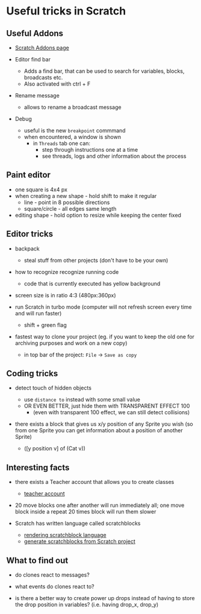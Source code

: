 # Useful tricks in Scratch

## Useful Addons

- [Scratch Addons page](https://scratchaddons.com/)

- Editor find bar
  - Adds a find bar, that can be used to search for variables, blocks, broadcasts etc.
  - Also activated with ctrl + F
- Rename message
  - allows to rename a broadcast message
- Debug
  - useful is the new `breakpoint` commmand
  - when encountered, a window is shown
    - in `Threads` tab one can:
      - step through instructions one at a time
      - see threads, logs and other information about the process

## Paint editor

- one square is 4x4 px
- when creating a new shape - hold shift to make it regular
  - line - point in 8 possible directions
  - square/circle - all edges same length
- editing shape - hold option to resize while keeping the center fixed

## Editor tricks

- backpack
  - steal stuff from other projects (don't have to be your own)

- how to recognize recognize running code
  - code that is currently executed has yellow background

- screen size is in ratio 4:3 (480px:360px)

- run Scratch in turbo mode (computer will not refresh screen every time and will run faster)
  - shift + green flag

- fastest way to clone your project (eg. if you want to keep the old one for archiving purposes and work on a new copy)
  - in top bar of the project: `File` -> `Save as copy`

## Coding tricks

- detect touch of hidden objects
  - use `distance to` instead with some small value
  - OR EVEN BETTER, just hide them with TRANSPARENT EFFECT 100
    - (even with transparent 100 effect, we can still detect collisions)

- there exists a block that gives us x/y position of any Sprite you wish (so from one Sprite you can get information about a position of another Sprite)
  - ([y position v] of (Cat v))

## Interesting facts

- there exists a Teacher account that allows you to create classes
  - [teacher account](https://scratch.mit.edu/educators#teacher-accounts)

- 20 move blocks one after another will run immediately all; one move block inside a repeat 20 times block will run them slower

- Scratch has written language called scratchblocks
  - [rendering scratchblock language](https://scratchblocks.github.io)
  - [generate scratchblocks from Scratch project](https://apple502j.github.io/parse-sb3-blocks/demo.html)

## What to find out

- do clones react to messages?
  
- what events do clones react to?

- is there a better way to create power up drops instead of having to store the drop position in variables? (i.e. having drop_x, drop_y)
